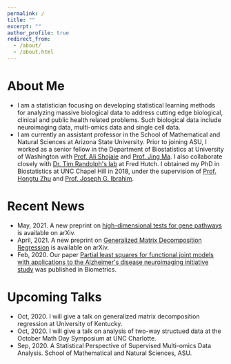 ```yaml
---
permalink: /
title: ""
excerpt: ""
author_profile: true
redirect_from: 
  - /about/
  - /about.html
---
```



# About Me
* I am a statistician focusing on developing statistical learning methods for analyzing massive biological data to address cutting edge biological, clinical and public health related problems. Such biological data include neuroimaging data, multi-omics data and single cell data. 	
* I am currently an assistant professor in the School of Mathematical and Natural Sciences at Arizona State University. Prior to joining ASU, 
I worked as a senior fellow in the Department of Biostatistics at University of Washington with [Prof. Ali Shojaie](http://faculty.washington.edu/interestedashojaie/index.html) and [Prof. Jing Ma](http://drjingma.com).
	I also collaborate closely with [Dr. Tim Randolph's lab](https://research.fhcrc.org/randolph/en/research-overview.html) at Fred Hutch. I obtained my PhD in Biostatistics at UNC Chapel Hill in 2018, under the supervision of [Prof. Hongtu Zhu](https://sph.unc.edu/adv_profile/hongtu-zhu-phd/) and [Prof. Joseph G. Ibrahim](https://sph.unc.edu/adv_profile/joseph-g-ibrahim-phd/). 


# Recent News
* May, 2021. A new preprint on [high-dimensional tests for gene pathways](https://arxiv.org/abs/2105.07570#:~:text=17%20May%202021%5D-,A%20powerful%20test%20for%20differentially%20expressed%20gene,graph%2Dinformed%20structural%20equation%20modeling&text=A%20major%20task%20in%20genetic,mutations%20and%20enhance%20patient%20diagnosis) is available on arXiv. 
* April, 2021. A new preprint on [Generalized Matrix Decomposition Regression](https://arxiv.org/abs/2104.08408) is available on arXiv.
* Feb, 2020. Our paper [Partial least squares for functional joint models with applications to the Alzheimer's disease neuroimaging initiative study](https://onlinelibrary.wiley.com/doi/full/10.1111/biom.13219) was published in Biometrics.


# Upcoming Talks
* Oct, 2020. I will give a talk on generalized matrix decomposition regression at University of Kentucky. 
* Oct, 2020. I will give a talk on analysis of two-way structued data at the October Math Day Symposium at UNC Charlotte.
* Sep, 2020. A Statistical Perspective of Supervised Multi-omics Data Analysis. School of Mathematical and Natural Sciences, ASU. 

